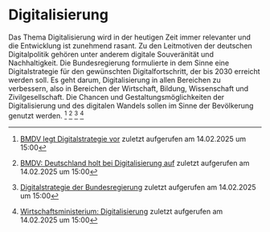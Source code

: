# Digitalisierung
Das Thema Digitalisierung wird in der heutigen Zeit immer relevanter und die Entwicklung ist zunehmend rasant. Zu den Leitmotiven der deutschen Digitalpolitik gehören unter anderem digitale Souveränität und Nachhaltigkeit. Die Bundesregierung formulierte in dem Sinne eine Digitalstrategie für den gewünschten Digitalfortschritt, der bis 2030 erreicht werden soll. Es geht darum, Digitalisierung in allen Bereichen zu verbessern, also in Bereichen der Wirtschaft, Bildung, Wissenschaft und Zivilgesellschaft. Die Chancen und Gestaltungsmöglichkeiten der Digitalisierung und des digitalen Wandels sollen im Sinne der Bevölkerung genutzt werden. [^1] [^2] [^3] [^4]

[^1]: [BMDV legt Digitalstrategie vor](https://bmdv.bund.de/SharedDocs/DE/Pressemitteilungen/2022/063-digitalstrategie.html) zuletzt aufgerufen am 14.02.2025 um 15:00
[^2]: [BMDV:  Deutschland holt bei Digitalisierung auf](https://bmdv.bund.de/SharedDocs/DE/Pressemitteilungen/2024/086-wissing-deutschland-digitalisierung.html) zuletzt aufgerufen am 14.02.2025 um 15:00
[^3]: [Digitalstrategie der Bundesregierung](https://www.bundesregierung.de/breg-de/schwerpunkte-der-bundesregierung/digitalstrategie-2072884) zuletzt aufgerufen am 14.02.2025 um 15:00
[^4]: [Wirtschaftsministerium: Digitalisierung](https://www.bmwk.de/Navigation/DE/Themen/themen.html?cl2Categories_LeadKeyword=digitalisierung) zuletzt aufgerufen am 14.02.2025 um 15:00
